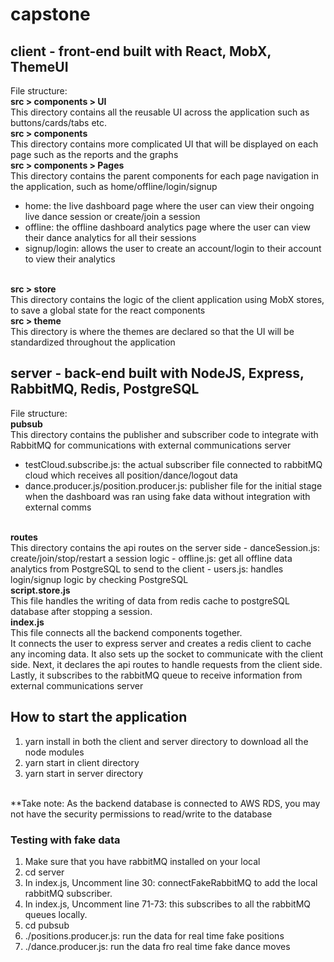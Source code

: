 # capstone

## client - front-end built with React, MobX, ThemeUI
File structure:
<br>
<strong>src > components > UI</strong>
<br>
This directory contains all the reusable UI across the application such as buttons/cards/tabs etc.
<br>
<strong>src > components</strong>
<br>
This directory contains more complicated UI that will be displayed on each page such as the reports and the graphs
<br>
<strong>src > components > Pages</strong>
<br>
This directory contains the parent components for each page navigation in the application, such as home/offline/login/signup
- home: the live dashboard page where the user can view their ongoing live dance session or create/join a session
- offline: the offline dashboard analytics page where the user can view their dance analytics for all their sessions
- signup/login: allows the user to create an account/login to their account to view their analytics
<br>
<strong>src > store</strong>
<br>
This directory contains the logic of the client application using MobX stores, to save a global state for the react components
<br>
<strong>src > theme</strong>
<br>
This directory is where the themes are declared so that the UI will be standardized throughout the application
<br>

## server - back-end built with NodeJS, Express, RabbitMQ, Redis, PostgreSQL
File structure:
<br>
<strong>pubsub</strong>
<br>
This directory contains the publisher and subscriber code to integrate with RabbitMQ for communications with external communications server
- testCloud.subscribe.js: the actual subscriber file connected to rabbitMQ cloud which receives all position/dance/logout data
- dance.producer.js/position.producer.js: publisher file for the initial stage when the dashboard was ran using fake data without integration with external comms
<br>
<strong>routes</strong>
<br>
This directory contains the api routes on the server side
- danceSession.js: create/join/stop/restart a session logic
- offline.js: get all offline data analytics from PostgreSQL to send to the client
- users.js: handles login/signup logic by checking PostgreSQL
<br>
<strong>script.store.js</strong>
<br>
This file handles the writing of data from redis cache to postgreSQL database after stopping a session.
<br>
<strong>index.js</strong>
<br>
This file connects all the backend components together.
<br>
It connects the user to express server and creates a redis client to cache any incoming data. It also sets up the socket to communicate with the client side.
Next, it declares the api routes to handle requests from the client side.
Lastly, it subscribes to the rabbitMQ queue to receive information from external communications server
<br>

## How to start the application
1. yarn install in both the client and server directory to download all the node modules
2. yarn start in client directory
3. yarn start in server directory
<br>
**Take note: As the backend database is connected to AWS RDS, you may not have the security permissions to read/write to the database
<br>

### Testing with fake data
1. Make sure that you have rabbitMQ installed on your local
2. cd server
3. In index.js, Uncomment line 30: connectFakeRabbitMQ to add the local rabbitMQ subscriber.
4. In index.js, Uncomment line 71-73: this subscribes to all the rabbitMQ queues locally.
5. cd pubsub
6. ./positions.producer.js: run the data for real time fake positions
7. ./dance.producer.js: run the data fro real time fake dance moves
